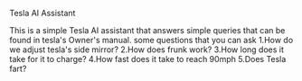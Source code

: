 Tesla AI Assistant

This is a simple Tesla AI assistant that answers simple queries that can be found in tesla's Owner's manual.
some questions that you can ask
1.How do we adjust tesla's side mirror?
2.How does frunk work?
3.How long does it take for it to charge?
4.How fast does it take to reach 90mph
5.Does Tesla fart?